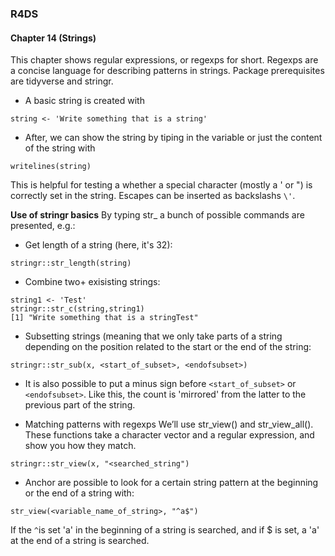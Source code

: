### R4DS
#### Chapter 14 (Strings)
This chapter shows regular expressions, or regexps for short. Regexps are a concise language for describing patterns in strings. Package prerequisites are tidyverse and stringr.

- A basic string is created with
```
string <- 'Write something that is a string'
```
- After, we can show the string by tiping in the variable or just the content of the string with 
```
writelines(string)
```
This is helpful for testing a whether a special character (mostly a ' or ") is correctly set in the string. Escapes can be inserted as backslashs `\'`.

**Use of stringr basics**
By typing str_ a bunch of possible commands are presented, e.g.:
- Get length of a string (here, it's 32):
```
stringr::str_length(string)
```
- Combine two+ exisisting strings:
```
string1 <- 'Test'
stringr::str_c(string,string1)
[1] "Write something that is a stringTest"
```
- Subsetting strings (meaning that we only take parts of a string depending on the position related to the start or the end of the string:
```
stringr::str_sub(x, <start_of_subset>, <endofsubset>)
```
   - It is also possible to put a minus sign before `<start_of_subset>` or `<endofsubset>`. Like this, the count is 'mirrored'             from the latter to the previous part of the string.

- Matching patterns with regexps
  We’ll use str_view() and str_view_all(). These functions take a character vector and a regular expression, and show you how     they match.
```
stringr::str_view(x, "<searched_string")
```
   - Anchor are possible to look for a certain string pattern at the beginning or the end of a string with:
   ```
   str_view(<variable_name_of_string>, "^a$")
   ```
   If the `^`is set 'a' in the beginning of a string is searched, and if $ is set, a 'a' at the end of a string is searched.
   
   



